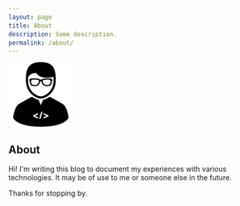```yaml
---
layout: page
title: About
description: Some description.
permalink: /about/
---
```


<img itemprop="image" class="img-rounded" src="/images/people.png" alt="Your Name">

## About

Hi! I'm writing this blog to document my experiences with various technologies. It may be of use to me or someone else in the future.

Thanks for stopping by.

